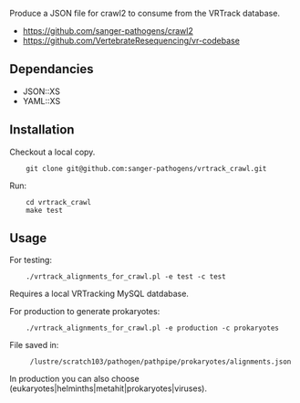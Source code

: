 Produce a JSON file for crawl2 to consume from the VRTrack database.

* https://github.com/sanger-pathogens/crawl2
* https://github.com/VertebrateResequencing/vr-codebase

Dependancies
------------
* JSON::XS
* YAML::XS

Installation
------------
Checkout a local copy.

		git clone git@github.com:sanger-pathogens/vrtrack_crawl.git
		
Run:

		cd vrtrack_crawl
		make test


Usage 
-----
For testing: 

		./vrtrack_alignments_for_crawl.pl -e test -c test
		
Requires a local VRTracking MySQL datdabase.
		
For production to generate prokaryotes:

		./vrtrack_alignments_for_crawl.pl -e production -c prokaryotes
		
File saved in:

		 /lustre/scratch103/pathogen/pathpipe/prokaryotes/alignments.json
		
In production you can also choose (eukaryotes|helminths|metahit|prokaryotes|viruses).